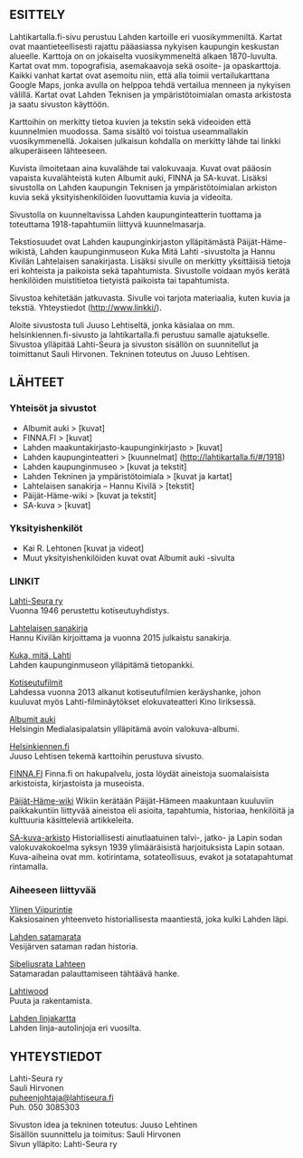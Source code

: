 ## ESITTELY

Lahtikartalla.fi-sivu perustuu Lahden kartoille eri vuosikymmeniltä. Kartat ovat maantieteellisesti rajattu pääasiassa nykyisen kaupungin keskustan alueelle. Karttoja on on jokaiselta vuosikymmeneltä alkaen 1870-luvulta. Kartat ovat mm. topografisia, asemakaavoja sekä osoite- ja opaskarttoja. Kaikki vanhat kartat ovat asemoitu niin, että alla toimii vertailukarttana Google Maps, jonka avulla on helppoa tehdä vertailua menneen ja nykyisen välillä. Kartat ovat Lahden Teknisen ja ympäristötoimialan omasta arkistosta ja saatu sivuston käyttöön.

Karttoihin on merkitty tietoa kuvien ja tekstin sekä videoiden että kuunnelmien muodossa. Sama sisältö voi toistua useammallakin vuosikymmenellä. Jokaisen julkaisun kohdalla on merkitty lähde tai linkki alkuperäiseen lähteeseen.

Kuvista ilmoitetaan aina kuvalähde tai valokuvaaja. Kuvat ovat pääosin vapaista kuvalähteistä kuten Albumit auki, FINNA ja SA-kuvat. Lisäksi sivustolla on Lahden kaupungin Teknisen ja ympäristötoimialan arkiston kuvia sekä yksityishenkilöiden luovuttamia kuvia ja videoita.

Sivustolla on kuunneltavissa Lahden kaupunginteatterin tuottama ja toteuttama 1918-tapahtumiin liittyvä kuunnelmasarja.

Tekstiosuudet ovat Lahden kaupunginkirjaston ylläpitämästä Päijät-Häme-wikistä, Lahden kaupunginmuseon Kuka Mitä Lahti -sivustolta ja Hannu Kivilän Lahtelaisen sanakirjasta. Lisäksi sivulle on merkitty yksittäisiä tietoja eri kohteista ja paikoista sekä tapahtumista. Sivustolle voidaan myös kerätä henkilöiden muistitietoa tietyistä paikoista tai tapahtumista.

Sivustoa kehitetään jatkuvasta. Sivulle voi tarjota materiaalia, kuten kuvia ja tekstiä. Yhteystiedot (http://www.linkki/).

Aloite sivustosta tuli Juuso Lehtiseltä, jonka käsialaa on mm. helsinkiennen.fi-sivusto ja lahtikartalla.fi perustuu samalle ajatukselle. Sivustoa ylläpitää Lahti-Seura ja sivuston sisällön on suunnitellut ja toimittanut Sauli Hirvonen.
Tekninen toteutus on Juuso Lehtisen.

## LÄHTEET

### Yhteisöt ja sivustot

* Albumit auki > [kuvat]
* FINNA.FI > [kuvat]
* Lahden maakuntakirjasto-kaupunginkirjasto > [kuvat]
* Lahden kaupunginteatteri > [kuunnelmat] (http://lahtikartalla.fi/#/1918)
* Lahden kaupunginmuseo > [kuvat ja tekstit]
* Lahden Tekninen ja ympäristötoimiala > [kuvat ja kartat]
* Lahtelaisen sanakirja – Hannu Kivilä > [tekstit]
* Päijät-Häme-wiki > [kuvat ja tekstit]
* SA-kuva > [kuvat]

### Yksityishenkilöt

* Kai R. Lehtonen [kuvat ja videot]
* Muut yksityishenkilöiden kuvat ovat Albumit auki -sivulta

### LINKIT

[Lahti-Seura ry](http://www.lahtiseura.fi/)<br>
Vuonna 1946 perustettu kotiseutuyhdistys.

[Lahtelaisen sanakirja](http://www.lahtiseura.fi/julkaisut/hannu-kivila-lahtelaisen-sanakirja/)<br>
Hannu Kivilän kirjoittama ja vuonna 2015 julkaistu sanakirja.

[Kuka, mitä, Lahti](http://www.lahdenmuseot.fi/kuka-mita-lahti/etusivu/)<br>
Lahden kaupunginmuseon ylläpitämä tietopankki.

[Kotiseutufilmit](http://kinoiiris.com/elokuvakeskus/lahti-filmit/)<br>
Lahdessa vuonna 2013 alkanut kotiseutufilmien keräyshanke, johon kuuluvat myös Lahti-filminäytökset elokuvateatteri Kino Iiriksessä.

[Albumit auki](https://albumitauki.fi/group/lahti)<br>
Helsingin Medialasipalatsin ylläpitämä avoin valokuva-albumi. 

[Helsinkiennen.fi](http://www.helsinkiennen.fi)<br>
Juuso Lehtisen tekemä karttoihin perustuva sivusto.

[FINNA.FI](https://www.finna.fi/)
Finna.fi on hakupalvelu, josta löydät aineistoja suomalaisista arkistoista, kirjastoista ja museoista.

[Päijät-Häme-wiki](http://www.paijat-hamewiki.fi/)
Wikiin kerätään Päijät-Hämeen maakuntaan kuuluviin paikkakuntiin liittyvää aineistoa eli asioita, tapahtumia, historiaa, henkilöitä ja kulttuuria käsitteleviä artikkeleita.

[SA-kuva-arkisto](http://sa-kuva.fi/)
Historiallisesti ainutlaatuinen talvi-, jatko- ja Lapin sodan valokuvakokoelma syksyn 1939 ylimääräisistä harjoituksista Lapin sotaan. Kuva-aiheina ovat mm. kotirintama, sotateollisuus, evakot ja sotatapahtumat rintamalla.

### Aiheeseen liittyvää

[Ylinen Viipurintie](http://www.lahenlehti.net/?p=7762)<br>
Kaksiosainen yhteenveto historiallisesta maantiestä, joka kulki Lahden läpi.

[Lahden satamarata](http://www.lahenlehti.net/?p=6128)<br>
Vesijärven sataman radan historia.

[Sibeliusrata Lahteen](http://www.topparoikka.net/mytajaisten-varikko/sibeliusrata-lahteen/)<br>
Satamaradan palauttamiseen tähtäävä hanke.

[Lahtiwood](http://www.lahtiwood.com/)<br>
Puuta ja rakentamista.

[Lahden linjakartta](https://www.google.com/maps/d/viewer?mid=12CifqxeYSh8vvk2hfXl1CoA8pVI&ll=60.970186494847795%2C25.666594499999974&z=10)<br>
Lahden linja-autolinjoja eri vuosilta.

## YHTEYSTIEDOT

Lahti-Seura ry <br>
Sauli Hirvonen <br>
puheenjohtaja@lahtiseura.fi <br>
Puh. 050 3085303 <br>

Sivuston idea ja tekninen toteutus: Juuso Lehtinen <br>
Sisällön suunnittelu ja toimitus: Sauli Hirvonen <br>
Sivun ylläpito: Lahti-Seura ry <br>
